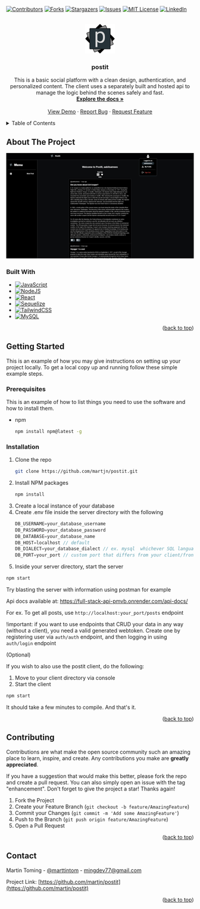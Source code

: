 <a name="readme-top"></a>

[![Contributors][contributors-shield]][contributors-url]
[![Forks][forks-shield]][forks-url]
[![Stargazers][stars-shield]][stars-url]
[![Issues][issues-shield]][issues-url]
[![MIT License][license-shield]][license-url]
[![LinkedIn][linkedin-shield]][linkedin-url]

<!-- PROJECT LOGO -->
<br />
<div align="center">
  <a href="https://github.com/martjn/postit">
    <img src="client/public/favicon.ico" alt="Logo" width="80" height="80">
  </a>

<h3 align="center">postit</h3>

  <p align="center">
    This is a basic social platform with a clean design, authentication, and personalized content. The client uses a separately built and hosted api to manage the logic behind the scenes safely and fast.
    <br />
    <a href="https://github.com/martjn/postit"><strong>Explore the docs »</strong></a>
    <br />
    <br />
    <a href="https://github.com/martjn/postit">View Demo</a>
    ·
    <a href="https://github.com/martjn/postit/issues">Report Bug</a>
    ·
    <a href="https://github.com/martjn/postit/issues">Request Feature</a>
  </p>
</div>

<!-- TABLE OF CONTENTS -->
<details>
  <summary>Table of Contents</summary>
  <ol>
    <li>
      <a href="#about-the-project">About The Project</a>
      <ul>
        <li><a href="#built-with">Built With</a></li>
      </ul>
    </li>
    <li>
      <a href="#getting-started">Getting Started</a>
      <ul>
        <li><a href="#prerequisites">Prerequisites</a></li>
        <li><a href="#installation">Installation</a></li>
      </ul>
    </li>
    <li><a href="#contributing">Contributing</a></li>
    <li><a href="#contact">Contact</a></li>
  </ol>
</details>

<!-- ABOUT THE PROJECT -->

## About The Project

[![Product Name Screen Shot][product-screenshot]](https://example.com)

### Built With

- [![JavaScript][JavaScript]][JavaScript-url]
- [![NodeJS][NodeJS]][NodeJS-url]
- [![React][React.js]][React-url]
- [![Sequelize][Sequelize]][Sequelize-url]
- [![TailwindCSS][TailwindCSS]][TailwindCSS-url]
- [![MySQL][MySQL]][MySQL-url]

<p align="right">(<a href="#readme-top">back to top</a>)</p>

<!-- GETTING STARTED -->

## Getting Started

This is an example of how you may give instructions on setting up your project locally.
To get a local copy up and running follow these simple example steps.

### Prerequisites

This is an example of how to list things you need to use the software and how to install them.

- npm
  ```sh
  npm install npm@latest -g
  ```

### Installation

1. Clone the repo
   ```sh
   git clone https://github.com/martjn/postit.git
   ```
2. Install NPM packages
   ```sh
   npm install
   ```
3. Create a local instance of your database
4. Create .env file inside the server directory with the following
   ```js
   DB_USERNAME=your_database_username
   DB_PASSWORD=your_database_password
   DB_DATABASE=your_database_name
   DB_HOST=localhost // default
   DB_DIALECT=your_database_dialect // ex. mysql  whichever SQL language you use.
   DB_PORT=your_port // custom port that differs from your client/frontend port
   ```
5. Inside your server directory, start the server
  ```sh
  npm start
  ```

Try blasting the server with information using postman for example

Api docs available at: https://full-stack-api-pmvb.onrender.com/api-docs/

For ex. To get all posts, use ``http://localhost:your_port/posts`` endpoint

!important: if you want to use endpoints that CRUD your data in any way (without a client), you need a valid generated webtoken. Create one by registering user via ``auth/auth`` endpoint, and then logging in using ``auth/login`` endpoint


(Optional)

If you wish to also use the postit client, do the following:

1. Move to your client directory via console
2. Start the client
  ```sh
  npm start
  ```
  It should take a few minutes to compile. And that's it.

<p align="right">(<a href="#readme-top">back to top</a>)</p>

<!-- CONTRIBUTING -->

## Contributing

Contributions are what make the open source community such an amazing place to learn, inspire, and create. Any contributions you make are **greatly appreciated**.

If you have a suggestion that would make this better, please fork the repo and create a pull request. You can also simply open an issue with the tag "enhancement".
Don't forget to give the project a star! Thanks again!

1. Fork the Project
2. Create your Feature Branch (`git checkout -b feature/AmazingFeature`)
3. Commit your Changes (`git commit -m 'Add some AmazingFeature'`)
4. Push to the Branch (`git push origin feature/AmazingFeature`)
5. Open a Pull Request

<p align="right">(<a href="#readme-top">back to top</a>)</p>

<!-- CONTACT -->

## Contact

Martin Toming - [@marttintom](https://twitter.com/marttintom) - mingdev77@gmail.com

Project Link: [https://github.com/martjn/postit](https://github.com/martjn/postit)

<p align="right">(<a href="#readme-top">back to top</a>)</p>

<!-- MARKDOWN LINKS & IMAGES -->
<!-- https://www.markdownguide.org/basic-syntax/#reference-style-links -->

[contributors-shield]: https://img.shields.io/github/contributors/martjn/postit.svg?style=for-the-badge
[contributors-url]: https://github.com/martjn/postit/graphs/contributors
[forks-shield]: https://img.shields.io/github/forks/martjn/postit.svg?style=for-the-badge
[forks-url]: https://github.com/martjn/postit/network/members
[stars-shield]: https://img.shields.io/github/stars/martjn/postit.svg?style=for-the-badge
[stars-url]: https://github.com/martjn/postit/stargazers
[issues-shield]: https://img.shields.io/github/issues/martjn/postit.svg?style=for-the-badge
[issues-url]: https://github.com/martjn/postit/issues
[license-shield]: https://img.shields.io/github/license/martjn/postit.svg?style=for-the-badge
[license-url]: https://github.com/martjn/postit/blob/master/LICENSE.txt
[linkedin-shield]: https://img.shields.io/badge/-LinkedIn-black.svg?style=for-the-badge&logo=linkedin&colorB=555

[linkedin-url]: https://linkedin.com/in/martin-toming-a39001273
[product-screenshot]: client/public/postit.jpg
[Next.js]: https://img.shields.io/badge/next.js-000000?style=for-the-badge&logo=nextdotjs&logoColor=white
[Next-url]: https://nextjs.org/
[React.js]: https://img.shields.io/badge/React-20232A?style=for-the-badge&logo=react&logoColor=61DAFB
[React-url]: https://reactjs.org/
[Vue.js]: https://img.shields.io/badge/Vue.js-35495E?style=for-the-badge&logo=vuedotjs&logoColor=4FC08D
[Vue-url]: https://vuejs.org/
[Angular.io]: https://img.shields.io/badge/Angular-DD0031?style=for-the-badge&logo=angular&logoColor=white
[Angular-url]: https://angular.io/
[Svelte.dev]: https://img.shields.io/badge/Svelte-4A4A55?style=for-the-badge&logo=svelte&logoColor=FF3E00
[Svelte-url]: https://svelte.dev/
[Laravel.com]: https://img.shields.io/badge/Laravel-FF2D20?style=for-the-badge&logo=laravel&logoColor=white
[Laravel-url]: https://laravel.com
[Bootstrap.com]: https://img.shields.io/badge/Bootstrap-563D7C?style=for-the-badge&logo=bootstrap&logoColor=white
[Bootstrap-url]: https://getbootstrap.com
[JQuery.com]: https://img.shields.io/badge/jQuery-0769AD?style=for-the-badge&logo=jquery&logoColor=white
[JQuery-url]: https://jquery.com

[TailwindCSS]: https://img.shields.io/badge/tailwindcss-0F172A?style=for-the-badge&logo=tailwindcss
[TailwindCSS-url]: https://tailwindcss.com/

[NodeJS]: https://img.shields.io/badge/node.js-002200?style=for-the-badge&logo=node.js
[NodeJS-url]: https://nodejs.org/en

[MySQL]: https://shields.io/badge/MySQL-lightgrey?logo=mysql&style=for-the-badge&logoColor=white&labelColor=blue
[MySQL-url]: https://www.mysql.com/

[Sequelize]: https://img.shields.io/badge/-Sequelize-52B0E7?style=for-the-badge&logo=sequelize&labelColor=52B0E7&logoColor=FFF
[Sequelize-url]: https://sequelize.org/

[JavaScript]: https://shields.io/badge/JavaScript-F7DF1E?logo=JavaScript&logoColor=000&style=for-the-badge
[Javascript-url]: https://developer.mozilla.org/en-US/docs/Web/JavaScript
